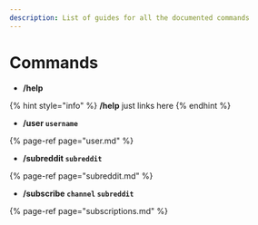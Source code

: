 ```yaml
---
description: List of guides for all the documented commands
---
```


# Commands

* **/help**

{% hint style="info" %}
**/help** just links here
{% endhint %}

* **/user `username`**

{% page-ref page="user.md" %}

* **/subreddit `subreddit`**

{% page-ref page="subreddit.md" %}

* **/subscribe `channel` `subreddit`**

{% page-ref page="subscriptions.md" %}




